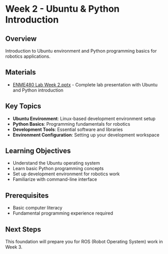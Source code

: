 # Week 2 - Ubuntu & Python Introduction

## Overview
Introduction to Ubuntu environment and Python programming basics for robotics applications.

## Materials
- [ENME480 Lab Week 2.pptx](ENME480%20Lab%20Week%202.pptx) - Complete lab presentation with Ubuntu and Python introduction

## Key Topics
- **Ubuntu Environment**: Linux-based development environment setup
- **Python Basics**: Programming fundamentals for robotics
- **Development Tools**: Essential software and libraries
- **Environment Configuration**: Setting up your development workspace

## Learning Objectives
- Understand the Ubuntu operating system
- Learn basic Python programming concepts
- Set up development environment for robotics work
- Familiarize with command-line interface

## Prerequisites
- Basic computer literacy
- Fundamental programming experience required

## Next Steps
This foundation will prepare you for ROS (Robot Operating System) work in Week 3.
